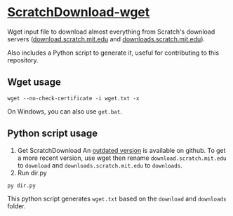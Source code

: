# [ScratchDownload-wget](https://github.com/heathercat123/ScratchDownload-wget/blob/master/wget.txt)
Wget input file to download almost everything from Scratch's download servers ([download.scratch.mit.edu](https://download.scratch.mit.edu/) and [downloads.scratch.mit.edu](https://downloads.scratch.mit.edu/)).

Also includes a Python script to generate it, useful for contributing to this repository.

## Wget usage
```
wget --no-check-certificate -i wget.txt -x
```
On Windows, you can also use `get.bat`.

## Python script usage
1. Get ScratchDownload
An [outdated version](https://github.com/heathercat123/ScratchDownload/) is available on github. To get a more recent version, use wget then rename `download.scratch.mit.edu` to `download` and `downloads.scratch.mit.edu` to `downloads`.
2. Run dir.py
```
py dir.py
```
This python script generates `wget.txt` based on the `download` and `downloads` folder.